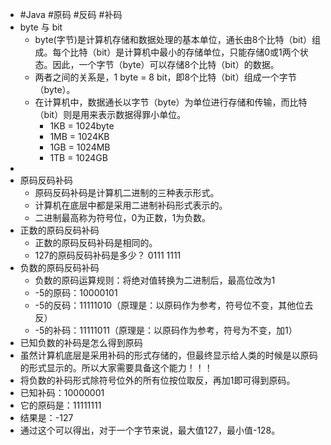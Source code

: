 - #Java #原码 #反码 #补码
- byte 与 bit
	- byte(字节)是计算机存储和数据处理的基本单位，通长由8个比特（bit）组成。每个比特（bit）是计算机中最小的存储单位，只能存储0或1两个状态。因此，一个字节（byte）可以存储8个比特（bit）的数据。
	- 两者之间的关系是，1 byte = 8 bit，即8个比特（bit）组成一个字节（byte）。
	- 在计算机中，数据通长以字节（byte）为单位进行存储和传输，而比特（bit）则是用来表示数据得罪小单位。
		- 1KB = 1024byte
		- 1MB = 1024KB
		- 1GB = 1024MB
		- 1TB = 1024GB
-
- 原码反码补码
	- 原码反码补码是计算机二进制的三种表示形式。
	- 计算机在底层中都是采用二进制补码形式表示的。
	- 二进制最高称为符号位，0为正数，1为负数。
- 正数的原码反码补码
	- 正数的原码反码补码是相同的。
	- 127的原码反码补码是多少？ 0111 1111
- 负数的原码反码补码
	- 负数的原码运算规则：将绝对值转换为二进制后，最高位改为1
	- -5的原码：10000101
	- -5的反码：11111010（原理是：以原码作为参考，符号位不变，其他位去反）
	- -5的补码：11111011（原理是：以原码作为参考，符号为不变，加1）
- 已知负数的补码是怎么得到原码
- 虽然计算机底层是采用补码的形式存储的，但最终显示给人类的时候是以原码的形式显示的。所以大家需要具备这个能力！！！
- 将负数的补码形式除符号位外的所有位按位取反，再加1即可得到原码。
- 已知补码：10000001
- 它的原码是：11111111
- 结果是：-127
- 通过这个可以得出，对于一个字节来说，最大值127，最小值-128。